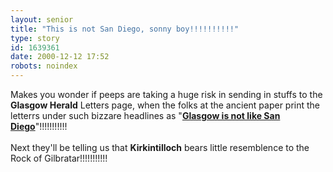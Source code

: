 ```yaml
---
layout: senior
title: "This is not San Diego, sonny boy!!!!!!!!!!"
type: story
id: 1639361
date: 2000-12-12 17:52
robots: noindex
---
```

Makes you wonder if peeps are taking a huge risk in sending in stuffs to the <b>Glasgow Herald</b> Letters page, when the folks at the ancient paper print the letterrs under such bizzare headlines as "<b><a href="http://www.theherald.co.uk/letters/archive/12-12-19100-22-38-56.html">Glasgow is not like San Diego</a></b>"!!!!!!!!!!!<br/><br/>Next they'll be telling us that <b>Kirkintilloch</b> bears little resemblence to the Rock of Gilbratar!!!!!!!!!!!